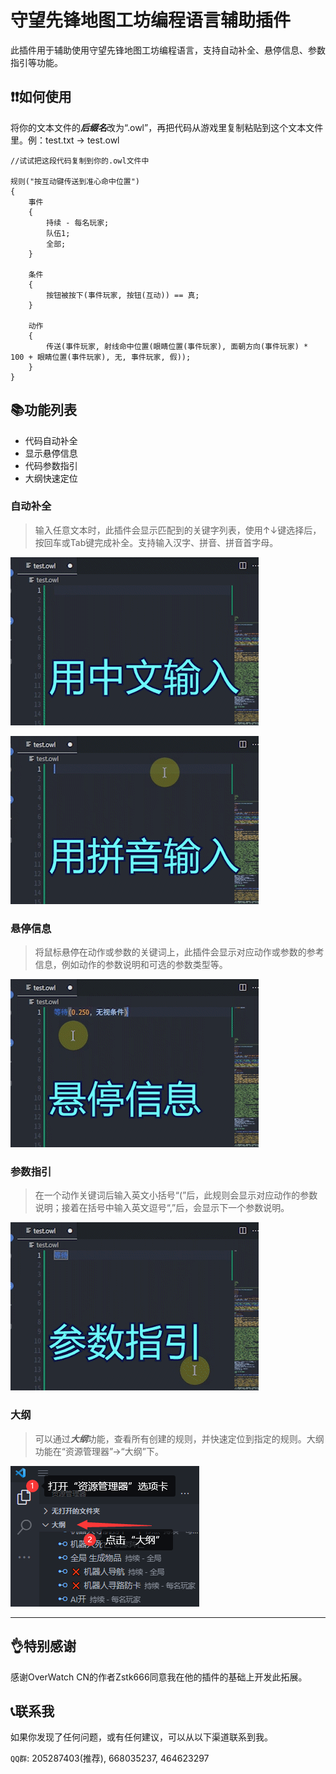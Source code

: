 # 守望先锋地图工坊编程语言辅助插件

此插件用于辅助使用守望先锋地图工坊编程语言，支持自动补全、悬停信息、参数指引等功能。

## ❗❗如何使用

将你的文本文件的***后缀名***改为“.owl”，再把代码从游戏里复制粘贴到这个文本文件里。例：test.txt -> test.owl

```owl
//试试把这段代码复制到你的.owl文件中

规则("按互动键传送到准心命中位置")
{
	事件
	{
		持续 - 每名玩家;
		队伍1;
		全部;
	}

	条件
	{
		按钮被按下(事件玩家, 按钮(互动)) == 真;
	}

	动作
	{
		传送(事件玩家, 射线命中位置(眼睛位置(事件玩家), 面朝方向(事件玩家) * 100 + 眼睛位置(事件玩家), 无, 事件玩家, 假));
	}
}
```

## 📚功能列表
- 代码自动补全
- 显示悬停信息
- 代码参数指引
- 大纲快速定位

### 自动补全

> 输入任意文本时，此插件会显示匹配到的关键字列表，使用↑↓键选择后，按回车或Tab键完成补全。支持输入汉字、拼音、拼音首字母。

![中文补全](images/1.gif)

![拼音补全](images/2.gif)


### 悬停信息

> 将鼠标悬停在动作或参数的关键词上，此插件会显示对应动作或参数的参考信息，例如动作的参数说明和可选的参数类型等。

![悬停信息](images/3.gif)

### 参数指引

> 在一个动作关键词后输入英文小括号“(”后，此规则会显示对应动作的参数说明；接着在括号中输入英文逗号“,”后，会显示下一个参数说明。

![参数指引](images/4.gif)

### 大纲

> 可以通过***大纲***功能，查看所有创建的规则，并快速定位到指定的规则。大纲功能在“资源管理器”->“大纲”下。

![大纲](images/5.png)

---

## 👌特别感谢

感谢OverWatch CN的作者Zstk666同意我在他的插件的基础上开发此拓展。

## 📞联系我

如果你发现了任何问题，或有任何建议，可以从以下渠道联系到我。

`QQ群`: 205287403(推荐), 668035237, 464623297

